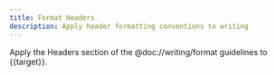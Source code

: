 ```yaml
---
title: Format Headers
description: Apply header formatting conventions to writing
---
```


Apply the Headers section of the @doc://writing/format guidelines to {{target}}.
